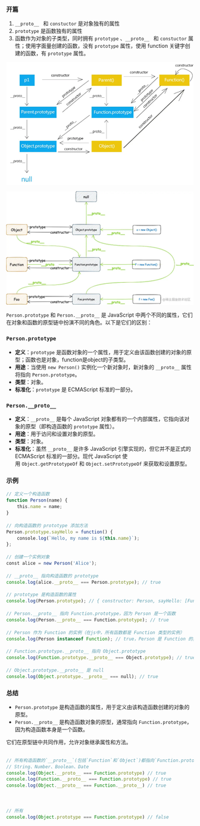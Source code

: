 ### 开篇
1. `__proto__ ` 和 `constuctor` 是对象独有的属性
2. `prototype` 是函数独有的属性
3. 函数作为对象的子类型，同时拥有 `prototype` 、`__proto__ ` 和 `constuctor` 属性；使用字面量创建的函数，没有 `prototype` 属性，使用 function 关键字创建的函数，有 `prototype` 属性。

![图片](../../../asset/Pastedimage20240730114314.png)

![图片](../../../asset/Pastedimage20240730114630.png)


`Person.prototype` 和 `Person.__proto__` 是 JavaScript 中两个不同的属性，它们在对象和函数的原型链中扮演不同的角色。以下是它们的区别：

### `Person.prototype`

- **定义**：`prototype` 是函数对象的一个属性，用于定义由该函数创建的对象的原型；函数也是对象，function是object的子类型。
- **用途**：当使用 `new Person()` 实例化一个新对象时，新对象的 `__proto__` 属性将指向 `Person.prototype`。
- **类型**：对象。
- **标准化**：`prototype` 是 ECMAScript 标准的一部分。

### `Person.__proto__`

- **定义**：`__proto__` 是每个 JavaScript 对象都有的一个内部属性，它指向该对象的原型（即构造函数的 `prototype` 属性）。
- **用途**：用于访问和设置对象的原型。
- **类型**：对象。
- **标准化**：虽然 `__proto__` 是许多 JavaScript 引擎实现的，但它并不是正式的 ECMAScript 标准的一部分。现代 JavaScript 使用 `Object.getPrototypeOf` 和 `Object.setPrototypeOf` 来获取和设置原型。

### 示例
```js
// 定义一个构造函数
function Person(name) {
    this.name = name;
}

// 向构造函数的 prototype 添加方法
Person.prototype.sayHello = function() {
    console.log(`Hello, my name is ${this.name}`);
};

// 创建一个实例对象
const alice = new Person('Alice');

// __proto__ 指向构造函数的 prototype
console.log(alice.__proto__ === Person.prototype); // true

// prototype 是构造函数的属性
console.log(Person.prototype); // { constructor: Person, sayHello: [Function] }

// Person.__proto__ 指向 Function.prototype，因为 Person 是一个函数
console.log(Person.__proto__ === Function.prototype); // true

// Person 作为 Function 的实例（在js中，所有函数都是 Function 类型的实例）
console.log(Person instanceof Function); // true，Person 是 Function 的实例

// Function.prototype.__proto__ 指向 Object.prototype
console.log(Function.prototype.__proto__ === Object.prototype); // true

// Object.prototype.__proto__ 是 null
console.log(Object.prototype.__proto__ === null); // true

```


### 总结

- `Person.prototype` 是构造函数的属性，用于定义由该构造函数创建的对象的原型。
- `Person.__proto__` 是构造函数对象的原型，通常指向 `Function.prototype`，因为构造函数本身是一个函数。

它们在原型链中共同作用，允许对象继承属性和方法。

```js

// 所有构造函数的`__proto__`(包括`Function`和`Object`)都指向`Function.prototype`。
// String、Number、Boolean、Date
console.log(Object.__proto__ === Function.prototype) // true
console.log(Function.__proto__ === Function.prototype) // true
console.log(Object.__proto__ === Function.__proto__) // true



// 所有
console.log(Object.prototype === Function.prototype) // false
```
